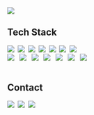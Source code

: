 <img src="https://capsule-render.vercel.app/api?type=venom&color=auto&height=300&section=header&text=Mobile%20Developer&fontSize=90" />

## Tech Stack
<div align="start">
<a href="https://www.android.com/intl/ko_kr/"><img src="https://img.shields.io/badge/Android-34A853?style=flat-square&logo=Android&logoColor=white"/></a>&nbsp;
<a href="https://developer.apple.com/kr/"><img src="https://img.shields.io/badge/IOS-000000?style=flat-square&logo=Apple&logoColor=white"/></a>&nbsp;
<a href="https://developer.apple.com/kr/swift/"><img src="https://img.shields.io/badge/Swift-F05138?style=flat-square&logo=Swift&logoColor=white"/></a>&nbsp;
<a href="https://flutter.dev/"><img src="https://img.shields.io/badge/Flutter-02569B?style=flat-square&logo=Flutter&logoColor=white"/></a>&nbsp;
<a href="https://dart-ko.dev/"><img src="https://img.shields.io/badge/Dart-0175C2?style=flat-square&logo=Dart&logoColor=white"/></a>&nbsp;
<a href="https://v3-docs.vuejs-korea.org/"><img src="https://img.shields.io/badge/Vue.js-4FC08D?style=flat-square&logo=Vue.js&logoColor=white"/></a>&nbsp;
<a href="https://developer.mozilla.org/ko/docs/Web/JavaScript"><img src="https://img.shields.io/badge/JS-F7DF1E?style=flat-square&logo=JavaScript&logoColor=white"/></a>
</div>
</div> <div align="start"> 
    <a href="https://developer.mozilla.org/ko/docs/Web/CSS"><img src="https://img.shields.io/badge/CSS3-1572B6?style=flat-square&logo=CSS3&logoColor=white"/></a> &nbsp;
    <a href="https://developer.mozilla.org/ko/docs/Glossary/HTML5"><img src="https://img.shields.io/badge/HTML5-E34F26?style=flat-square&logo=HTML5&logoColor=white"/></a> &nbsp;
    <a href="https://www.atlassian.com/software/jira?&aceid=&adposition=&adgroup=140479881486&campaign=18442480203&creative=656562805651&device=c&keyword=jira&matchtype=e&network=g&placement=&ds_kids=p73335832032&ds_e=GOOGLE&ds_eid=700000001558501&ds_e1=GOOGLE&gad_source=1&gclid=Cj0KCQjwu8uyBhC6ARIsAKwBGpTaQtACtDnEI7SMmbLjag8sAgnd_tDgVJW7mziC7mMHOCvvNV1LMp8aAtguEALw_wcB&gclsrc=aw.ds"><img src="https://img.shields.io/badge/Jira-0052CC?style=flat-square&logo=Jira&logoColor=white"/></a> &nbsp;
    <a href="https://www.gerritcodereview.com/"><img src="https://img.shields.io/badge/Gerrit-EEEEEE?style=flat-square&logo=Gerrit&logoColor=white"/></a>  &nbsp;
    <a href="https://mattermost.com/"><img src="https://img.shields.io/badge/Mattermost-0058CC?style=flat-square&logo=Mattermost&logoColor=white"/></a> &nbsp;
    <a href="https://developer.android.com/studio?hl=ko"><img src="https://img.shields.io/badge/AndroidStudio-3DDC84?style=flat-square&logo=AndroidStudio&logoColor=white"/></a> &nbsp;
    <a href="https://developer.apple.com/kr/xcode/"><img src="https://img.shields.io/badge/Xcode-147EFB?style=flat-square&logo=Xcode&logoColor=white"/></a> </div>


<br>

## Contact
<div align="start">
<a href="https://100percent-me.tistory.com/"><img src="https://img.shields.io/badge/Tstory-000000?style=flat-square&logo=Tstory&logoColor=white"/></a>&nbsp;
<a href="https://www.instagram.com/sheep._.hy/"><img src="https://img.shields.io/badge/Instagram-E4405F?style=flat-square&logo=Instagram&logoColor=white"/></a>&nbsp;
<a href="mailto:smyang0220@gmail.com"><img src="https://img.shields.io/badge/smyang0220@gmail.com-EA4335?style=flat-square&logo=Gmail&logoColor=white"/></a>
</div>

